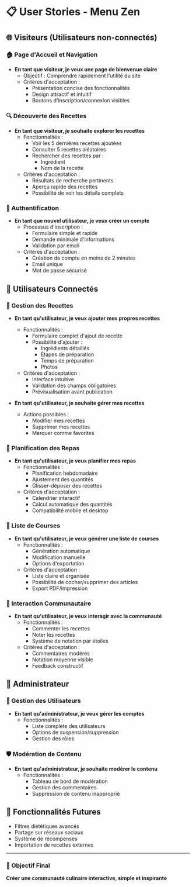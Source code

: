 # 📋 User Stories - Menu Zen

## 🌐 Visiteurs (Utilisateurs non-connectés)

### 🏠 Page d'Accueil et Navigation
- **En tant que visiteur, je veux une page de bienvenue claire**
  - Objectif : Comprendre rapidement l'utilité du site
  - Critères d'acceptation :
    * Présentation concise des fonctionnalités
    * Design attractif et intuitif
    * Boutons d'inscription/connexion visibles

### 🔍 Découverte des Recettes
- **En tant que visiteur, je souhaite explorer les recettes**
  - Fonctionnalités :
    * Voir les 5 dernières recettes ajoutées
    * Consulter 5 recettes aléatoires
    * Rechercher des recettes par :
      - Ingrédient
      - Nom de la recette
  - Critères d'acceptation :
    * Résultats de recherche pertinents
    * Aperçu rapide des recettes
    * Possibilité de voir les détails complets

### 🔐 Authentification
- **En tant que nouvel utilisateur, je veux créer un compte**
  - Processus d'inscription :
    * Formulaire simple et rapide
    * Demande minimale d'informations
    * Validation par email
  - Critères d'acceptation :
    * Création de compte en moins de 2 minutes
    * Email unique
    * Mot de passe sécurisé

## 👤 Utilisateurs Connectés

### 📝 Gestion des Recettes
- **En tant qu'utilisateur, je veux ajouter mes propres recettes**
  - Fonctionnalités :
    * Formulaire complet d'ajout de recette
    * Possibilité d'ajouter :
      - Ingrédients détaillés
      - Étapes de préparation
      - Temps de préparation
      - Photos
  - Critères d'acceptation :
    * Interface intuitive
    * Validation des champs obligatoires
    * Prévisualisation avant publication

- **En tant qu'utilisateur, je souhaite gérer mes recettes**
  - Actions possibles :
    * Modifier mes recettes
    * Supprimer mes recettes
    * Marquer comme favorites

### 📅 Planification des Repas
- **En tant qu'utilisateur, je veux planifier mes repas**
  - Fonctionnalités :
    * Planification hebdomadaire
    * Ajustement des quantités
    * Glisser-déposer des recettes
  - Critères d'acceptation :
    * Calendrier interactif
    * Calcul automatique des quantités
    * Compatibilité mobile et desktop

### 🛒 Liste de Courses
- **En tant qu'utilisateur, je veux générer une liste de courses**
  - Fonctionnalités :
    * Génération automatique
    * Modification manuelle
    * Options d'exportation
  - Critères d'acceptation :
    * Liste claire et organisée
    * Possibilité de cocher/supprimer des articles
    * Export PDF/Impression

### 💬 Interaction Communautaire
- **En tant qu'utilisateur, je veux interagir avec la communauté**
  - Fonctionnalités :
    * Commenter les recettes
    * Noter les recettes
    * Système de notation par étoiles
  - Critères d'acceptation :
    * Commentaires modérés
    * Notation moyenne visible
    * Feedback constructif

## 👑 Administrateur

### 👥 Gestion des Utilisateurs
- **En tant qu'administrateur, je veux gérer les comptes**
  - Fonctionnalités :
    * Liste complète des utilisateurs
    * Options de suspension/suppression
    * Gestion des rôles

### 🛡️ Modération de Contenu
- **En tant qu'administrateur, je souhaite modérer le contenu**
  - Fonctionnalités :
    * Tableau de bord de modération
    * Gestion des commentaires
    * Suppression de contenu inapproprié

## 🚀 Fonctionnalités Futures

- Filtres diététiques avancés
- Partage sur réseaux sociaux
- Système de récompenses
- Importation de recettes externes

---

### 🎯 Objectif Final
**Créer une communauté culinaire interactive, simple et inspirante**
